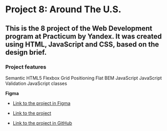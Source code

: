 # Project 8: Around The U.S.

## This is the 8 project of the Web Development program at Practicum by Yandex. It was created using HTML, JavaScript and CSS, based on the design brief.

### Project features
Semantic HTML5
Flexbox
Grid
Positioning
Flat BEM
JavaScript
JavaScript Validation
JavaScript classes


**Figma**

- [Link to the project in Figma](https://www.figma.com/file/m79HxYeZpOXRw0Tz2eZGOV/Sprint-5%3A-Around-The-U.S.-%7C-desktop-%2B-mobile?node-id=0%3A1)

- [Link to the project](https://sabinawinehouse.github.io/web_project_4/)

- [Link to the project in GitHub](https://github.com/SabinaWinehouse/web_project_4)

